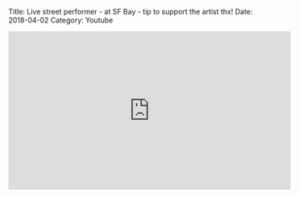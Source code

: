 Title: Live street performer - at SF Bay -  tip to support the artist thx!
Date: 2018-04-02
Category: Youtube

<iframe width="560" height="315" src="https://www.youtube.com/embed/RHNGhWh-fWc" title="YouTube video player" frameborder="0" allow="accelerometer; autoplay; clipboard-write; encrypted-media; gyroscope; picture-in-picture" allowfullscreen></iframe>

